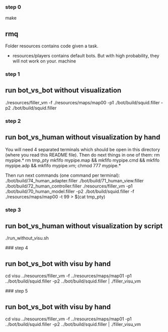 ### step 0
make
## rmq
Folder resources contains code given a task.
- resources/players contains default bots. But with high probability, they will not work on your. machine


### step 1
## run bot_vs_bot without visualization
./resources/filler_vm -f ./resources/maps/map00 -p1 ./bot/build/squid.filler -p2 ./bot/build/squid.filler


### step 2
## run bot_vs_human without visualization by hand
You will need 4 separated terminals which should be open in this directory (where you read this README file).
Then do next things in one of them:
  rm mypipe.*
  rm tmp_pty
  mkfifo mypipe.map && mkfifo mypipe.cmd && mkfifo mypipe.adp && mkfifo mypipe.vm; chmod 777 mypipe.*

Then run next commands (one command per terminal):
  ./bot/build/74_human_adapter.filler
  ./bot/build/71_human_view.filler
  ./bot/build/72_human_controller.filler
  ./resources/filler_vm -p1 ./bot/build/70_human_model.filler -p2 ./bot/build/squid.filler -f ./resources/maps/map00 -t 99 > $(cat tmp_pty)


### step 3
## run bot_vs_human without visualization by script
  ./run_without_visu.sh


### step 4
## run bot_vs_bot with visu by hand
  cd visu
  ../resources/filler_vm -f ../resources/maps/map01 -p1 ../bot/build/squid.filler -p2 ../bot/build/squid.filler | ./filler_visu_vm


### step 5
## run bot_vs_bot with visu by hand
  cd visu
  ../resources/filler_vm -f ../resources/maps/map01 -p1 ../bot/build/squid.filler -p2 ../bot/build/squid.filler | ./filler_visu_vm
